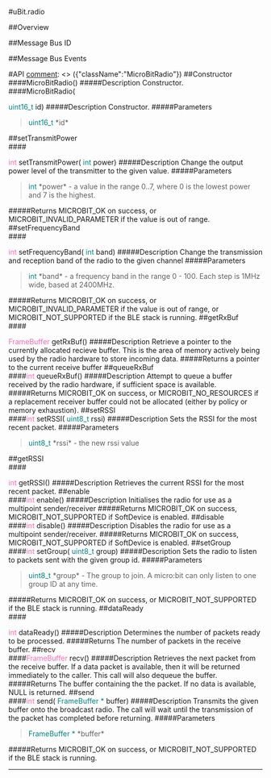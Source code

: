 #uBit.radio

##Overview

##Message Bus ID

##Message Bus Events

#API
[comment]: <> ({"className":"MicroBitRadio"})
##Constructor
<br/>
####MicroBitRadio()
#####Description
Constructor.
<br/>
####MicroBitRadio( <div style='color:#008080; display:inline-block'>uint16_t</div> id)
#####Description
Constructor.
#####Parameters

>  <div style='color:#008080; display:inline-block'>uint16_t</div> *id*
##setTransmitPower
<br/>
####<div style='color:#FF69B4; display:inline-block'>int</div> setTransmitPower( <div style='color:#008080; display:inline-block'>int</div> power)
#####Description
Change the output power level of the transmitter to the given value.
#####Parameters

>  <div style='color:#008080; display:inline-block'>int</div> *power* - a value in the range 0..7, where 0 is the lowest power and 7 is the highest. 
#####Returns
MICROBIT_OK on success, or MICROBIT_INVALID_PARAMETER if the value is out of range. 
##setFrequencyBand
<br/>
####<div style='color:#FF69B4; display:inline-block'>int</div> setFrequencyBand( <div style='color:#008080; display:inline-block'>int</div> band)
#####Description
Change the transmission and reception band of the radio to the given channel
#####Parameters

>  <div style='color:#008080; display:inline-block'>int</div> *band* - a frequency band in the range 0 - 100. Each step is 1MHz wide, based at 2400MHz. 
#####Returns
MICROBIT_OK on success, or MICROBIT_INVALID_PARAMETER if the value is out of range, or MICROBIT_NOT_SUPPORTED if the BLE stack is running. 
##getRxBuf
<br/>
####<div style='color:#FF69B4; display:inline-block'>FrameBuffer</div> getRxBuf()
#####Description
Retrieve a pointer to the currently allocated recieve buffer. This is the area of memory actively being used by the radio hardware to store incoming data.
#####Returns
a pointer to the current receive buffer 
##queueRxBuf
<br/>
####<div style='color:#FF69B4; display:inline-block'>int</div> queueRxBuf()
#####Description
Attempt to queue a buffer received by the radio hardware, if sufficient space is available.
#####Returns
MICROBIT_OK on success, or MICROBIT_NO_RESOURCES if a replacement receiver buffer could not be allocated (either by policy or memory exhaustion). 
##setRSSI
<br/>
####<div style='color:#FF69B4; display:inline-block'>int</div> setRSSI( <div style='color:#008080; display:inline-block'>uint8_t</div> rssi)
#####Description
Sets the RSSI for the most recent packet.
#####Parameters

>  <div style='color:#008080; display:inline-block'>uint8_t</div> *rssi* - the new rssi value 
##getRSSI
<br/>
####<div style='color:#FF69B4; display:inline-block'>int</div> getRSSI()
#####Description
Retrieves the current RSSI for the most recent packet. 
##enable
<br/>
####<div style='color:#FF69B4; display:inline-block'>int</div> enable()
#####Description
Initialises the radio for use as a multipoint sender/receiver 
#####Returns
MICROBIT_OK on success, MICROBIT_NOT_SUPPORTED if SoftDevice is enabled. 
##disable
<br/>
####<div style='color:#FF69B4; display:inline-block'>int</div> disable()
#####Description
Disables the radio for use as a multipoint sender/receiver. 
#####Returns
MICROBIT_OK on success, MICROBIT_NOT_SUPPORTED if SoftDevice is enabled. 
##setGroup
<br/>
####<div style='color:#FF69B4; display:inline-block'>int</div> setGroup( <div style='color:#008080; display:inline-block'>uint8_t</div> group)
#####Description
Sets the radio to listen to packets sent with the given group id.
#####Parameters

>  <div style='color:#008080; display:inline-block'>uint8_t</div> *group* - The group to join. A micro:bit can only listen to one group ID at any time. 
#####Returns
MICROBIT_OK on success, or MICROBIT_NOT_SUPPORTED if the BLE stack is running. 
##dataReady
<br/>
####<div style='color:#FF69B4; display:inline-block'>int</div> dataReady()
#####Description
Determines the number of packets ready to be processed. 
#####Returns
The number of packets in the receive buffer. 
##recv
<br/>
####<div style='color:#FF69B4; display:inline-block'>FrameBuffer</div> recv()
#####Description
Retrieves the next packet from the receive buffer. If a data packet is available, then it will be returned immediately to the caller. This call will also dequeue the buffer.
#####Returns
The buffer containing the the packet. If no data is available, NULL is returned. 
##send
<br/>
####<div style='color:#FF69B4; display:inline-block'>int</div> send( <div style='color:#008080; display:inline-block'>FrameBuffer  *</div> buffer)
#####Description
Transmits the given buffer onto the broadcast radio. The call will wait until the transmission of the packet has completed before returning.
#####Parameters

>  <div style='color:#008080; display:inline-block'>FrameBuffer  *</div> *buffer*
#####Returns
MICROBIT_OK on success, or MICROBIT_NOT_SUPPORTED if the BLE stack is running. 
____
[comment]: <> ({"end":"MicroBitRadio"})
